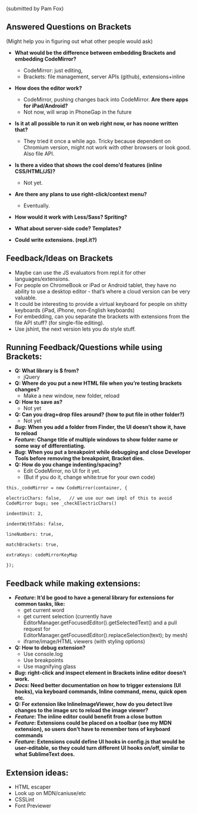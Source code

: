 (submitted by Pam Fox)
## Answered Questions on Brackets

(Might help you in figuring out what other people would ask)
* **What would be the difference between embedding Brackets and embedding CodeMirror?**
    * CodeMirror: just editing,
    * Brackets: file management, server APIs (github), extensions+inline

* **How does the editor work?**
    * CodeMirror, pushing changes back into CodeMirror.
**Are there apps for iPad/Android?**
    * Not now, will wrap in PhoneGap in the future
* **Is it at all possible to run it on web right now, or has noone written that?**
    * They tried it once a while ago. Tricky because dependent on Chromium version, might not work with other browsers or look good. Also file API.
* **Is there a video that shows the cool demo’d features (inline CSS/HTML/JS)?** 
    * Not yet.
* **Are there any plans to use right-click/context menu?**
    * Eventually.
* **How would it work with Less/Sass? Spriting?**
* **What about server-side code? Templates?**
* **Could write extensions. (repl.it?)**


## Feedback/Ideas on Brackets

* Maybe can use the JS evaluators from repl.it for other languages/extensions.
* For people on ChromeBook or iPad or Android tablet, they have no ability to use a desktop editor - that’s where a cloud version can be very valuable.
* It could be interesting to provide a virtual keyboard for people on shitty keyboards (iPad, iPhone, non-English keyboards)
* For embedding, can you separate the brackets with extensions from the file API stuff? (for single-file editing).
* Use jshint, the next version lets you do style stuff.

## Running Feedback/Questions while using Brackets:

* **Q: What library is $ from?**
    * jQuery
* **Q: Where do you put a new HTML file when you’re testing brackets changes?**
    * Make a new window, new folder, reload
* **Q: How to save as?**
    * Not yet
* **Q: Can you drag+drop files around? (how to put file in other folder?)**
    * Not yet
* **_Bug_: When you add a folder from Finder, the UI doesn’t show it, have to reload**
* **_Feature_: Change title of multiple windows to show folder name or some way of differentiating.**
* **_Bug_: When you put a breakpoint while debugging and close Developer Tools before removing the breakpoint, Bracket dies.**
* **Q: How do you change indenting/spacing?** 
    * Edit CodeMirror, no UI for it yet.
    * (But if you do it, change white:true for your own code)

``this._codeMirror = new CodeMirror(container, {``

``electricChars: false,   // we use our own impl of this to avoid CodeMirror bugs; see _checkElectricChars()``

``indentUnit: 2,``

``indentWithTabs: false,``

``lineNumbers: true,``

``matchBrackets: true,``

``extraKeys: codeMirrorKeyMap``

``});``

## Feedback while making extensions:

* **_Feature_: It’d be good to have a general library for extensions for common tasks, like:**
    * get current word
    * get current selection (currently have EditorManager.getFocusedEditor().getSelectedText() and a pull request for EditorManager.getFocusedEditor().replaceSelection(text); by mesh)
    * iframe/image/HTML viewers (with styling options)
* **Q: How to debug extension?**
    * Use console.log
    * Use breakpoints
    * Use magnifying glass
* **_Bug_: right-click and inspect element in Brackets inline editor doesn’t work.**
* **_Docs_: Need better documentation on how to trigger extensions (UI hooks), via keyboard commands, Inline command, menu, quick open etc.**
* **Q: For extension like InlineImageViewer, how do you detect live changes to the image src to reload the image viewer?**
* **_Feature_: The inline editor could benefit from a close button**
* **_Feature_: Extensions could be placed on a toolbar (see my MDN extension), so users don’t have to remember tons of keyboard commands**
* **_Feature_: Extensions could define UI hooks in config.js that would be user-editable, so they could turn different UI hooks on/off, similar to what SublimeText does.**

## Extension ideas:
* HTML escaper
* Look up on MDN/caniuse/etc
* CSSLint
* Font Previewer